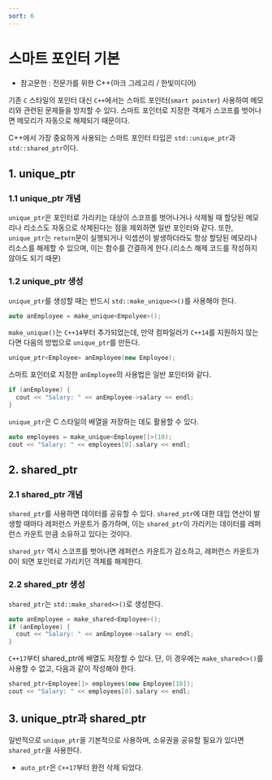 ```yaml
---
sort: 6
---
```


# 스마트 포인터 기본

* 참고문헌 : 전문가를 위한 C++(마크 그레고리 / 한빛미디어)

기존 `C` 스타일의 포인터 대신 `C++`에서는 스마트 포인터(`smart pointer`) 사용하여 메모리와 관련된 문제들을 방지할 수 있다. 스마트 포인터로 지정한 객체가 스코프를 벗어나면 메모리가 자동으로 해제되기 때문이다.

C++에서 가장 중요하게 사용되는 스마트 포인터 타입은 `std::unique_ptr`과 `std::shared_ptr`이다.

## 1. unique_ptr

### 1.1 unique_ptr 개념
`unique_ptr`은 포인터로 가리키는 대상이 스코프를 벗어나거나 삭제될 때 할당된 메모리나 리소스도 자동으로 삭제된다는 점을 제외하면 일반 포인터와 같다. 또한, `unique_ptr`는 `return`문이 실행되거나 익셉션이 발생하더라도 항상 할당된 메모리나 리소스를 해제할 수 있으며, 이는 함수를 간결하게 한다.(리소스 해제 코드를 작성하지 않아도 되기 때문)

### 1.2 unique_ptr 생성
`unique_ptr`를 생성할 때는 반드시 `std::make_unique<>()`를 사용해야 한다.
```cpp
auto anEmployee = make_unique<Empolyee>();
```

`make_unique()`는 `C++14`부터 추가되었는데, 만약 컴파일러가 `C++14`를 지원하지 않는다면 다음의 방법으로 `unique_ptr`를 만든다.
```cpp
unique_ptr<Employee> anEmployee(new Employee);
```

스마트 포인터로 지정한 `anEmployee`의 사용법은 일반 포인터와 같다.
```cpp
if (anEmployee) {
  cout << "Salary: " << anEmployee->salary << endl;
}
```

`unique_ptr`은 C 스타일의 배열을 저장하는 데도 활용할 수 있다.
```cpp
auto employees = make_unique<Employee[]>(10);
cout << "Salary: " << employees[0].salary << endl;
```

## 2. shared_ptr

### 2.1 shared_ptr 개념
`shared_ptr`를 사용하면 데이터를 공유할 수 있다. `shared_ptr`에 대한 대입 연산이 발생할 때마다 레퍼런스 카운트가 증가하며, 이는 `shared_ptr`이 가리키는 데이터를 레퍼런스 카운트 만큼 소유하고 있다는 것이다.

`shared_ptr` 역시 스코프를 벗어나면 레퍼런스 카운트가 감소하고, 레퍼런스 카운트가 0이 되면 포인터로 가리키던 객체를 해제한다.

### 2.2 shared_ptr 생성
`shared_ptr`는 `std::make_shared<>()`로 생성한다.
```cpp
auto anEmployee = make_shared<Employee>();
if (anEmployee) {
  cout << "Salary: " << anEmployee->salary << endl;
}
```

`C++17`부터 shared_ptr에 배열도 저장할 수 있다. 단, 이 경우에는 `make_shared<>()`를 사용할 수 없고, 다음과 같이 작성해야 한다.
```cpp
shared_ptr<Employee[]> employees(new Employee[10]);
cout << "Salary: " << employees[0].salary << endl;
```

## 3. unique_ptr과 shared_ptr

일반적으로 `unique_ptr`을 기본적으로 사용하며, 소유권을 공유할 필요가 있다면 `shared_ptr`을 사용한다.

* `auto_ptr`은 `C++17`부터 완전 삭제 되었다.